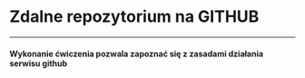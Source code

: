 # Zdalne repozytorium na GITHUB 
----------------------------------
#### Wykonanie ćwiczenia pozwala zapoznać się z zasadami działania serwisu github
